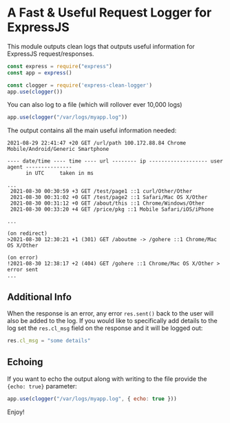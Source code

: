 # A Fast & Useful Request Logger for ExpressJS

This module outputs clean logs that outputs useful information for ExpressJS request/responses.

```javascript
const express = require("express")
const app = express()

const clogger = require('express-clean-logger')
app.use(clogger())

```

You can also log to a file (which will rollover ever 10,000 logs)

```javascript
app.use(clogger("/var/logs/myapp.log"))
```

The output contains all the main useful information needed:

```
2021-08-29 22:41:47 +20 GET /url/path 100.172.88.84 Chrome Mobile/Android/Generic Smartphone

---- date/time ---- time ---- url -------- ip ------------------- user agent ---------------
      in UTC     taken in ms

...
 2021-08-30 00:30:59 +3 GET /test/page1 ::1 curl/Other/Other
 2021-08-30 00:31:02 +0 GET /test/page2 ::1 Safari/Mac OS X/Other
 2021-08-30 00:31:12 +0 GET /about/this ::1 Chrome/Windows/Other
 2021-08-30 00:33:20 +4 GET /price/pkg ::1 Mobile Safari/iOS/iPhone

...

(on redirect)
>2021-08-30 12:30:21 +1 (301) GET /aboutme -> /gohere ::1 Chrome/Mac OS X/Other

(on error)
!2021-08-30 12:38:17 +2 (404) GET /gohere ::1 Chrome/Mac OS X/Other > error sent
...

```

## Additional Info

When the response is an error, any error `res.sent()` back to the user will also be added to the log. If you would like to specifically add details to the log set the `res.cl_msg` field on the response and it will be logged out:

```javascript
res.cl_msg = "some details"
```

## Echoing

If you want to echo the output along with writing to the file provide the `{echo: true}` parameter:

```javascript
app.use(clogger("/var/logs/myapp.log", { echo: true }))
```



Enjoy!
